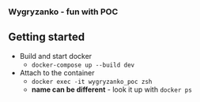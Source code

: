 ### Wygryzanko - fun with POC

## Getting started

 - Build and start docker
   -  `docker-compose up --build dev`
 - Attach to the container
   - `docker exec -it wygryzanko_poc zsh`
   - **name can be different** - look it up with `docker ps`
